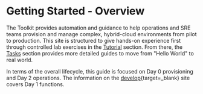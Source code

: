 # Getting Started - Overview

The Toolkit provides automation and guidance to help operations and SRE teams provision and manage complex, hybrid-cloud environments from pilot to production. This site is structured to give hands-on experience first through controlled lab exercises in the [Tutorial](../tutorials/) section. From there, the [Tasks](../tasks/) section provides more detailed guides to move from "Hello World" to real world.

In terms of the overall lifecycle, this guide is focused on Day 0 provisioning and Day 2 operations. The information on the [develop](https://develop.cloudnativetoolkit.dev){target=_blank} site covers Day 1 functions.
